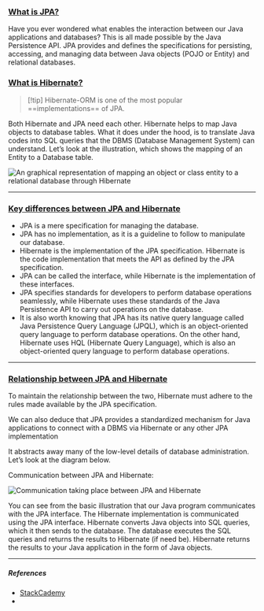 ### [What is JPA?](https://stackademic.com/blog/understanding-the-key-differences-jpa-vs-hibernate-orm-in-java-applications-f7c56b980dad#what-is-jpa)

Have you ever wondered what enables the interaction between our Java applications and databases?
This is all made possible by the Java Persistence API. 
JPA provides and defines the specifications for persisting, accessing, and managing data between Java objects (POJO or Entity) and relational databases.

### [What is Hibernate?](https://stackademic.com/blog/understanding-the-key-differences-jpa-vs-hibernate-orm-in-java-applications-f7c56b980dad#what-is-hibernate)

> [!tip] Hibernate-ORM is one of the most popular ==implementations== of JPA.

Both Hibernate and JPA need each other.
Hibernate  helps to map Java objects to database tables.
What it does under the hood, is to translate Java codes into SQL queries that the DBMS (Database Management System) can understand. Let’s look at the illustration, which shows the mapping of an Entity to a Database table.

![An graphical representation of mapping an object or class entity to a relational database through Hibernate](https://miro.medium.com/v2/resize:fit:421/1*DiktbvdVxqTnd_iMIggFbQ.png)

---
### [Key differences between JPA and Hibernate](https://stackademic.com/blog/understanding-the-key-differences-jpa-vs-hibernate-orm-in-java-applications-f7c56b980dad#key-differences-between-jpa-and-hibernate)

- JPA is a mere specification for managing the database.
- JPA has no implementation, as it is a guideline to follow to manipulate our database. 
- Hibernate is the implementation of the JPA specification.
  Hibernate is the code implementation that meets the API as defined by the JPA specification.
- JPA can be called the interface, while Hibernate is the implementation of these interfaces.
- JPA specifies standards for developers to perform database operations seamlessly, while Hibernate uses these standards of the Java Persistence API to carry out operations on the database.
- It is also worth knowing that JPA has its native query language called Java Persistence Query Language (JPQL), which is an object-oriented query language to perform database operations. On the other hand, Hibernate uses HQL (Hibernate Query Language), which is also an object-oriented query language to perform database operations.

---
### [Relationship between JPA and Hibernate](https://stackademic.com/blog/understanding-the-key-differences-jpa-vs-hibernate-orm-in-java-applications-f7c56b980dad#relationship-between-jpa-and-hibernate)

To maintain the relationship between the two, Hibernate must adhere to the rules made available by the JPA specification.

We can also deduce that JPA provides a standardized mechanism for Java applications to connect with a DBMS via Hibernate or any other JPA implementation

It abstracts away many of the low-level details of database administration. Let’s look at the diagram below.

Communication between JPA and Hibernate:

![Communication taking place between JPA and Hibernate](https://miro.medium.com/v2/resize:fit:700/1*S_vZOWfmkl0iZt8D7YjEUQ.png)

You can see from the basic illustration that our Java program communicates with the JPA interface.
The Hibernate implementation is communicated using the JPA interface.
Hibernate converts Java objects into SQL queries, which it then sends to the database.
The database executes the SQL queries and returns the results to Hibernate (if need be). Hibernate returns the results to your Java application in the form of Java objects.

---
##### References
- [StackCademy](https://stackademic.com/blog/understanding-the-key-differences-jpa-vs-hibernate-orm-in-java-applications-f7c56b980dad)
- 